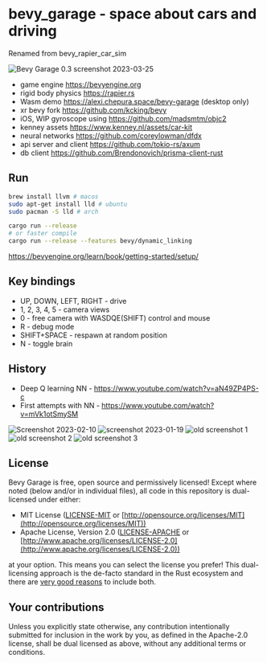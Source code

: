 # bevy_garage - space about cars and driving

Renamed from bevy_rapier_car_sim

![Bevy Garage 0.3 screenshot 2023-03-25](https://user-images.githubusercontent.com/5582266/227719005-d22da207-188c-4a6e-9582-68aa8616e9ca.jpg)

- game engine <https://bevyengine.org>
- rigid body physics <https://rapier.rs>
- Wasm demo <https://alexi.chepura.space/bevy-garage> (desktop only)
- xr bevy fork <https://github.com/kcking/bevy>
- iOS, WIP gyroscope using <https://github.com/madsmtm/objc2>
- kenney assets <https://www.kenney.nl/assets/car-kit>
- neural networks <https://github.com/coreylowman/dfdx>
- api server and client <https://github.com/tokio-rs/axum>
- db client <https://github.com/Brendonovich/prisma-client-rust>

## Run

```sh
brew install llvm # macos
sudo apt-get install lld # ubuntu
sudo pacman -S lld # arch
```

```sh
cargo run --release
# or faster compile
cargo run --release --features bevy/dynamic_linking
```

<https://bevyengine.org/learn/book/getting-started/setup/>

## Key bindings

- UP, DOWN, LEFT, RIGHT - drive
- 1, 2, 3, 4, 5 - camera views
- 0 - free camera with WASDQE(SHIFT) control and mouse
- R - debug mode
- SHIFT+SPACE - respawn at random position
- N - toggle brain

## History

- Deep Q learning NN - <https://www.youtube.com/watch?v=aN49ZP4PS-c>
- First attempts with NN - <https://www.youtube.com/watch?v=mVk1otSmySM>

![Screenshot 2023-02-10](https://user-images.githubusercontent.com/5582266/218020620-d50663a7-a38f-4431-8abf-8d794e552b6f.jpeg)
![screenshot 2023-01-19](https://user-images.githubusercontent.com/5582266/214000445-8fa5ac99-2412-416e-9905-8640c8d51502.jpg)
![old screenshot 1](https://user-images.githubusercontent.com/5582266/188065552-f1abd35e-10f9-43fa-935e-3530f3292dde.png)
![old screenshot 2](https://user-images.githubusercontent.com/5582266/180704095-2d4d6819-0b35-4653-b8e6-a3a50f793a9c.png)
![old screenshot 3](https://user-images.githubusercontent.com/5582266/177758958-3ac7a6da-b178-45bf-a9f4-edb25de3008e.jpg)

## License

Bevy Garage is free, open source and permissively licensed!
Except where noted (below and/or in individual files), all code in this repository is dual-licensed under either:

- MIT License ([LICENSE-MIT](LICENSE-MIT) or [http://opensource.org/licenses/MIT](http://opensource.org/licenses/MIT))
- Apache License, Version 2.0 ([LICENSE-APACHE](LICENSE-APACHE) or [http://www.apache.org/licenses/LICENSE-2.0](http://www.apache.org/licenses/LICENSE-2.0))

at your option.
This means you can select the license you prefer!
This dual-licensing approach is the de-facto standard in the Rust ecosystem and there are [very good reasons](https://github.com/bevyengine/bevy/issues/2373) to include both.

## Your contributions

Unless you explicitly state otherwise, any contribution intentionally submitted for inclusion in the work by you, as defined in the Apache-2.0 license, shall be dual licensed as above, without any additional terms or conditions.
